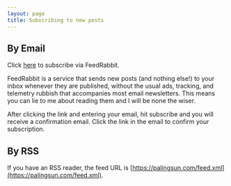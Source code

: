```yaml
---
layout: page
title: Subscribing to new posts
---
```

## By Email
Click [here](https://feedrabbit.com/signup?return_url=%2Fsubscriptions%2Fnew%3Furl%3Dhttps%253A%252F%252Fponnekanti.net%252Ffeed.xml) to subscribe via FeedRabbit.

FeedRabbit is a service that sends new posts (and nothing else!) to your inbox whenever they are published, without the usual ads, tracking, and telemetry rubbish that accompanies most email newsletters. This means you can lie to me about reading them and I will be none the wiser.

After clicking the link and entering your email, hit subscribe and you will receive a confirmation email. Click the link in the email to confirm your subscription.

## By RSS
If you have an RSS reader, the feed URL is [https://palingsun.com/feed.xml](https://palingsun.com/feed.xml).